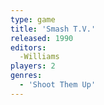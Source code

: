 ```yaml
---
type: game
title: 'Smash T.V.'
released: 1990
editors: 
  -Williams
players: 2
genres:
  - 'Shoot Them Up'
---
```

